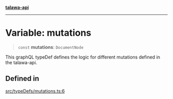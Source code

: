 [**talawa-api**](../../../README.md)

***

# Variable: mutations

> `const` **mutations**: `DocumentNode`

This graphQL typeDef defines the logic for different mutations defined in the talawa-api.

## Defined in

[src/typeDefs/mutations.ts:6](https://github.com/Suyash878/talawa-api/blob/f376d03c37e9acd046e7cc983947432c95f74442/src/typeDefs/mutations.ts#L6)
